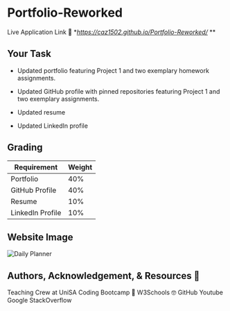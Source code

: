 # Portfolio-Reworked


Live Application Link 👀 **https://caz1502.github.io/Portfolio-Reworked/* **

## Your Task

* Updated portfolio featuring Project 1 and two exemplary homework assignments.

* Updated GitHub profile with pinned repositories featuring Project 1 and two exemplary assignments.

* Updated resume

* Updated LinkedIn profile


## Grading

| Requirement      | Weight |
| ---------------- | ------ |
| Portfolio        | 40%    |
| GitHub Profile   | 40%    |
| Resume           | 10%    |
| LinkedIn Profile | 10%    |

 

## Website Image
![Daily Planner](./assets/images/dailyPlanner.JPG)

## Authors, Acknowledgement, & Resources 🤝
Teaching Crew at UniSA Coding Bootcamp 🎉
W3Schools 🤓
GitHub 
Youtube
Google
StackOverflow
